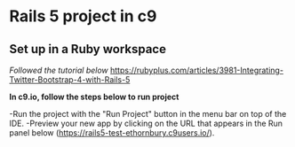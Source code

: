 Rails 5 project in c9
=====================

Set up in a Ruby workspace
--------------------------

*Followed the tutorial below*
https://rubyplus.com/articles/3981-Integrating-Twitter-Bootstrap-4-with-Rails-5

**In c9.io, follow the steps below to run project**


-Run the project with the "Run Project" button in the menu bar on top of the IDE.
-Preview your new app by clicking on the URL that appears in the Run panel below (https://rails5-test-ethornbury.c9users.io/).
